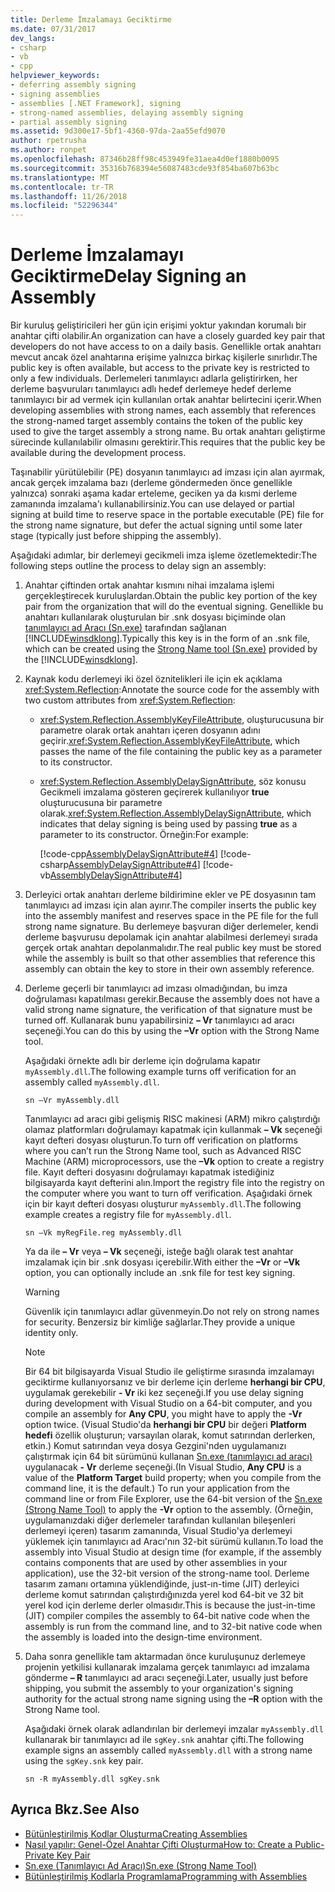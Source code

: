 ```yaml
---
title: Derleme İmzalamayı Geciktirme
ms.date: 07/31/2017
dev_langs:
- csharp
- vb
- cpp
helpviewer_keywords:
- deferring assembly signing
- signing assemblies
- assemblies [.NET Framework], signing
- strong-named assemblies, delaying assembly signing
- partial assembly signing
ms.assetid: 9d300e17-5bf1-4360-97da-2aa55efd9070
author: rpetrusha
ms.author: ronpet
ms.openlocfilehash: 87346b28ff98c453949fe31aea4d0ef1880b0095
ms.sourcegitcommit: 35316b768394e56087483cde93f854ba607b63bc
ms.translationtype: MT
ms.contentlocale: tr-TR
ms.lasthandoff: 11/26/2018
ms.locfileid: "52296344"
---
```

# <a name="delay-signing-an-assembly"></a><span data-ttu-id="e6239-102">Derleme İmzalamayı Geciktirme</span><span class="sxs-lookup"><span data-stu-id="e6239-102">Delay Signing an Assembly</span></span>
<span data-ttu-id="e6239-103">Bir kuruluş geliştiricileri her gün için erişimi yoktur yakından korumalı bir anahtar çifti olabilir.</span><span class="sxs-lookup"><span data-stu-id="e6239-103">An organization can have a closely guarded key pair that developers do not have access to on a daily basis.</span></span> <span data-ttu-id="e6239-104">Genellikle ortak anahtarı mevcut ancak özel anahtarına erişime yalnızca birkaç kişilerle sınırlıdır.</span><span class="sxs-lookup"><span data-stu-id="e6239-104">The public key is often available, but access to the private key is restricted to only a few individuals.</span></span> <span data-ttu-id="e6239-105">Derlemeleri tanımlayıcı adlarla geliştirirken, her derleme başvuruları tanımlayıcı adlı hedef derlemeye hedef derleme tanımlayıcı bir ad vermek için kullanılan ortak anahtar belirtecini içerir.</span><span class="sxs-lookup"><span data-stu-id="e6239-105">When developing assemblies with strong names, each assembly that references the strong-named target assembly contains the token of the public key used to give the target assembly a strong name.</span></span> <span data-ttu-id="e6239-106">Bu ortak anahtarı geliştirme sürecinde kullanılabilir olmasını gerektirir.</span><span class="sxs-lookup"><span data-stu-id="e6239-106">This requires that the public key be available during the development process.</span></span>  
  
 <span data-ttu-id="e6239-107">Taşınabilir yürütülebilir (PE) dosyanın tanımlayıcı ad imzası için alan ayırmak, ancak gerçek imzalama bazı (derleme göndermeden önce genellikle yalnızca) sonraki aşama kadar erteleme, geciken ya da kısmi derleme zamanında imzalama'ı kullanabilirsiniz.</span><span class="sxs-lookup"><span data-stu-id="e6239-107">You can use delayed or partial signing at build time to reserve space in the portable executable (PE) file for the strong name signature, but defer the actual signing until some later stage (typically just before shipping the assembly).</span></span>  
  
 <span data-ttu-id="e6239-108">Aşağıdaki adımlar, bir derlemeyi gecikmeli imza işleme özetlemektedir:</span><span class="sxs-lookup"><span data-stu-id="e6239-108">The following steps outline the process to delay sign an assembly:</span></span>  
  
1.  <span data-ttu-id="e6239-109">Anahtar çiftinden ortak anahtar kısmını nihai imzalama işlemi gerçekleştirecek kuruluşlardan.</span><span class="sxs-lookup"><span data-stu-id="e6239-109">Obtain the public key portion of the key pair from the organization that will do the eventual signing.</span></span> <span data-ttu-id="e6239-110">Genellikle bu anahtarı kullanılarak oluşturulan bir .snk dosyası biçiminde olan [tanımlayıcı ad Aracı (Sn.exe)](../../../docs/framework/tools/sn-exe-strong-name-tool.md) tarafından sağlanan [!INCLUDE[winsdklong](../../../includes/winsdklong-md.md)].</span><span class="sxs-lookup"><span data-stu-id="e6239-110">Typically this key is in the form of an .snk file, which can be created using the [Strong Name tool (Sn.exe)](../../../docs/framework/tools/sn-exe-strong-name-tool.md) provided by the [!INCLUDE[winsdklong](../../../includes/winsdklong-md.md)].</span></span>  
  
2.  <span data-ttu-id="e6239-111">Kaynak kodu derlemeyi iki özel öznitelikleri ile için ek açıklama <xref:System.Reflection>:</span><span class="sxs-lookup"><span data-stu-id="e6239-111">Annotate the source code for the assembly with two custom attributes from <xref:System.Reflection>:</span></span>  
  
    -   <span data-ttu-id="e6239-112"><xref:System.Reflection.AssemblyKeyFileAttribute>, oluşturucusuna bir parametre olarak ortak anahtarı içeren dosyanın adını geçirir.</span><span class="sxs-lookup"><span data-stu-id="e6239-112"><xref:System.Reflection.AssemblyKeyFileAttribute>, which passes the name of the file containing the public key as a parameter to its constructor.</span></span>  
  
    -   <span data-ttu-id="e6239-113"><xref:System.Reflection.AssemblyDelaySignAttribute>, söz konusu Gecikmeli imzalama gösteren geçirerek kullanılıyor **true** oluşturucusuna bir parametre olarak.</span><span class="sxs-lookup"><span data-stu-id="e6239-113"><xref:System.Reflection.AssemblyDelaySignAttribute>, which indicates that delay signing is being used by passing **true** as a parameter to its constructor.</span></span> <span data-ttu-id="e6239-114">Örneğin:</span><span class="sxs-lookup"><span data-stu-id="e6239-114">For example:</span></span>  
  
         [!code-cpp[AssemblyDelaySignAttribute#4](../../../samples/snippets/cpp/VS_Snippets_CLR/AssemblyDelaySignAttribute/cpp/source2.cpp#4)]
         [!code-csharp[AssemblyDelaySignAttribute#4](../../../samples/snippets/csharp/VS_Snippets_CLR/AssemblyDelaySignAttribute/cs/source2.cs#4)]
         [!code-vb[AssemblyDelaySignAttribute#4](../../../samples/snippets/visualbasic/VS_Snippets_CLR/AssemblyDelaySignAttribute/vb/source2.vb#4)]  
  
3.  <span data-ttu-id="e6239-115">Derleyici ortak anahtarı derleme bildirimine ekler ve PE dosyasının tam tanımlayıcı ad imzası için alan ayırır.</span><span class="sxs-lookup"><span data-stu-id="e6239-115">The compiler inserts the public key into the assembly manifest and reserves space in the PE file for the full strong name signature.</span></span> <span data-ttu-id="e6239-116">Bu derlemeye başvuran diğer derlemeler, kendi derleme başvurusu depolamak için anahtar alabilmesi derlemeyi sırada gerçek ortak anahtarı depolanmalıdır.</span><span class="sxs-lookup"><span data-stu-id="e6239-116">The real public key must be stored while the assembly is built so that other assemblies that reference this assembly can obtain the key to store in their own assembly reference.</span></span>  
  
4.  <span data-ttu-id="e6239-117">Derleme geçerli bir tanımlayıcı ad imzası olmadığından, bu imza doğrulaması kapatılması gerekir.</span><span class="sxs-lookup"><span data-stu-id="e6239-117">Because the assembly does not have a valid strong name signature, the verification of that signature must be turned off.</span></span> <span data-ttu-id="e6239-118">Kullanarak bunu yapabilirsiniz **– Vr** tanımlayıcı ad aracı seçeneği.</span><span class="sxs-lookup"><span data-stu-id="e6239-118">You can do this by using the **–Vr** option with the Strong Name tool.</span></span>  
  
     <span data-ttu-id="e6239-119">Aşağıdaki örnekte adlı bir derleme için doğrulama kapatır `myAssembly.dll`.</span><span class="sxs-lookup"><span data-stu-id="e6239-119">The following example turns off verification for an assembly called `myAssembly.dll`.</span></span>  
  
    ```  
    sn –Vr myAssembly.dll  
    ```  
  
     <span data-ttu-id="e6239-120">Tanımlayıcı ad aracı gibi gelişmiş RISC makinesi (ARM) mikro çalıştırdığı olamaz platformları doğrulamayı kapatmak için kullanmak **– Vk** seçeneği kayıt defteri dosyası oluşturun.</span><span class="sxs-lookup"><span data-stu-id="e6239-120">To turn off verification on platforms where you can’t run the Strong Name tool, such as Advanced RISC Machine (ARM) microprocessors, use the **–Vk** option to create a registry file.</span></span> <span data-ttu-id="e6239-121">Kayıt defteri dosyasını doğrulamayı kapatmak istediğiniz bilgisayarda kayıt defterini alın.</span><span class="sxs-lookup"><span data-stu-id="e6239-121">Import the registry file into the registry on the computer where you want to turn off verification.</span></span> <span data-ttu-id="e6239-122">Aşağıdaki örnek için bir kayıt defteri dosyası oluşturur `myAssembly.dll`.</span><span class="sxs-lookup"><span data-stu-id="e6239-122">The following example creates a registry file for `myAssembly.dll`.</span></span>  
  
    ```  
    sn –Vk myRegFile.reg myAssembly.dll  
    ```  
  
     <span data-ttu-id="e6239-123">Ya da ile **– Vr** veya **– Vk** seçeneği, isteğe bağlı olarak test anahtar imzalamak için bir .snk dosyası içerebilir.</span><span class="sxs-lookup"><span data-stu-id="e6239-123">With either the **–Vr** or **–Vk** option, you can optionally include an .snk file for test key signing.</span></span>  
  
    > [!WARNING]
    > <span data-ttu-id="e6239-124">Güvenlik için tanımlayıcı adlar güvenmeyin.</span><span class="sxs-lookup"><span data-stu-id="e6239-124">Do not rely on strong names for security.</span></span> <span data-ttu-id="e6239-125">Benzersiz bir kimliğe sağlarlar.</span><span class="sxs-lookup"><span data-stu-id="e6239-125">They provide a unique identity only.</span></span>
  
    > [!NOTE]
    >  <span data-ttu-id="e6239-126">Bir 64 bit bilgisayarda Visual Studio ile geliştirme sırasında imzalamayı geciktirme kullanıyorsanız ve bir derleme için derleme **herhangi bir CPU**, uygulamak gerekebilir **- Vr** iki kez seçeneği.</span><span class="sxs-lookup"><span data-stu-id="e6239-126">If you use delay signing during development with Visual Studio on a 64-bit computer, and you compile an assembly for **Any CPU**, you might have to apply the **-Vr** option twice.</span></span> <span data-ttu-id="e6239-127">(Visual Studio'da **herhangi bir CPU** bir değeri **Platform hedefi** özellik oluşturun; varsayılan olarak, komut satırından derlerken, etkin.) Komut satırından veya dosya Gezgini'nden uygulamanızı çalıştırmak için 64 bit sürümünü kullanan [Sn.exe (tanımlayıcı ad aracı)](../../../docs/framework/tools/sn-exe-strong-name-tool.md) uygulanacak **- Vr** derleme seçeneği.</span><span class="sxs-lookup"><span data-stu-id="e6239-127">(In Visual Studio, **Any CPU** is a value of the **Platform Target** build property; when you compile from the command line, it is the default.) To run your application from the command line or from File Explorer, use the 64-bit version of the [Sn.exe (Strong Name Tool)](../../../docs/framework/tools/sn-exe-strong-name-tool.md) to apply the **-Vr** option to the assembly.</span></span> <span data-ttu-id="e6239-128">(Örneğin, uygulamanızdaki diğer derlemeler tarafından kullanılan bileşenleri derlemeyi içeren) tasarım zamanında, Visual Studio'ya derlemeyi yüklemek için tanımlayıcı ad Aracı'nın 32-bit sürümü kullanın.</span><span class="sxs-lookup"><span data-stu-id="e6239-128">To load the assembly into Visual Studio at design time (for example, if the assembly contains components that are used by other assemblies in your application), use the 32-bit version of the strong-name tool.</span></span> <span data-ttu-id="e6239-129">Derleme tasarım zamanı ortamına yüklendiğinde, just-ın-time (JIT) derleyici derleme komut satırından çalıştırdığınızda yerel kod 64-bit ve 32 bit yerel kod için derleme derler olmasıdır.</span><span class="sxs-lookup"><span data-stu-id="e6239-129">This is because the just-in-time (JIT) compiler compiles the assembly to 64-bit native code when the assembly is run from the command line, and to 32-bit native code when the assembly is loaded into the design-time environment.</span></span>  
  
5.  <span data-ttu-id="e6239-130">Daha sonra genellikle tam aktarmadan önce kuruluşunuz derlemeye projenin yetkilisi kullanarak imzalama gerçek tanımlayıcı ad imzalama gönderme **– R** tanımlayıcı ad aracı seçeneği.</span><span class="sxs-lookup"><span data-stu-id="e6239-130">Later, usually just before shipping, you submit the assembly to your organization's signing authority for the actual strong name signing using the **–R** option with the Strong Name tool.</span></span>  
  
     <span data-ttu-id="e6239-131">Aşağıdaki örnek olarak adlandırılan bir derlemeyi imzalar `myAssembly.dll` kullanarak bir tanımlayıcı ad ile `sgKey.snk` anahtar çifti.</span><span class="sxs-lookup"><span data-stu-id="e6239-131">The following example signs an assembly called `myAssembly.dll` with a strong name using the `sgKey.snk` key pair.</span></span>  
  
    ```  
    sn -R myAssembly.dll sgKey.snk  
    ```  
  
## <a name="see-also"></a><span data-ttu-id="e6239-132">Ayrıca Bkz.</span><span class="sxs-lookup"><span data-stu-id="e6239-132">See Also</span></span>  
- [<span data-ttu-id="e6239-133">Bütünleştirilmiş Kodlar Oluşturma</span><span class="sxs-lookup"><span data-stu-id="e6239-133">Creating Assemblies</span></span>](../../../docs/framework/app-domains/create-assemblies.md)  
- [<span data-ttu-id="e6239-134">Nasıl yapılır: Genel-Özel Anahtar Çifti Oluşturma</span><span class="sxs-lookup"><span data-stu-id="e6239-134">How to: Create a Public-Private Key Pair</span></span>](../../../docs/framework/app-domains/how-to-create-a-public-private-key-pair.md)  
- [<span data-ttu-id="e6239-135">Sn.exe (Tanımlayıcı Ad Aracı)</span><span class="sxs-lookup"><span data-stu-id="e6239-135">Sn.exe (Strong Name Tool)</span></span>](../../../docs/framework/tools/sn-exe-strong-name-tool.md)  
- [<span data-ttu-id="e6239-136">Bütünleştirilmiş Kodlarla Programlama</span><span class="sxs-lookup"><span data-stu-id="e6239-136">Programming with Assemblies</span></span>](../../../docs/framework/app-domains/programming-with-assemblies.md)
